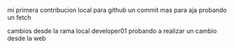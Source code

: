 mi primera contribucion local para github
un commit mas para aja
probando un fetch

cambios desde la rama local developer01
probando a realizar un cambio desde la web

